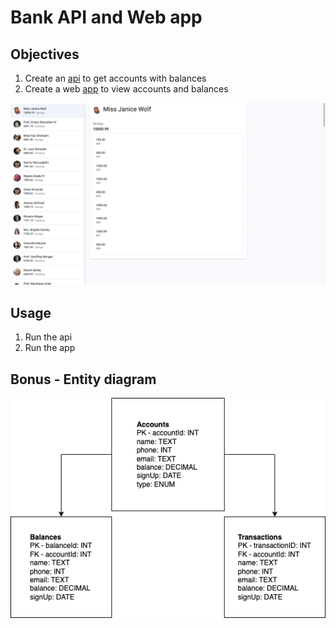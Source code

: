 # Bank API and Web app
## Objectives
1. Create an [api](./api) to get accounts with balances
2. Create a web [app](./app) to view accounts and balances

![](./App.png)
## Usage
1. Run the api
2. Run the app
## Bonus - Entity diagram
![](./Entity-diagram.png)
 



